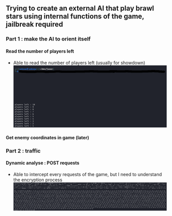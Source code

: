 ## Trying to create an external AI that play brawl stars using internal functions of the game, jailbreak required
### Part 1 : make the AI to orient itself
#### Read the number of players left
- Able to read the number of players left (usually for showdown)
![alt text](https://raw.githubusercontent.com/slayy2357/bs-intelligence/refs/heads/main/pictures/1.png)
#### Get enemy coordinates in game (later)
### Part 2 : traffic
#### Dynamic analyse : POST requests
- Able to intercept every requests of the game, but I need to understand the encryption process
![alt text](https://raw.githubusercontent.com/slayy2357/bs-intelligence/refs/heads/main/pictures/2.png)
